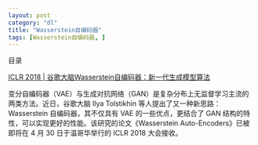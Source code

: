 ```yaml
---
layout: post
category: "dl"
title: "Wasserstein自编码器"
tags: [Wasserstein自编码器, ]
---
```


目录

<!-- TOC -->


<!-- /TOC -->


[ICLR 2018 \| 谷歌大脑Wasserstein自编码器：新一代生成模型算法](https://mp.weixin.qq.com/s?__biz=MzA3MzI4MjgzMw==&mid=2650737956&idx=3&sn=d3597e73bd7457d608488cf1087389f4&chksm=871ac95ab06d404c1952b6fd59d0ec59267e5647cd52b39d2a9e8adf070b2c4c372dd8f0e219&scene=0&pass_ticket=52szIHU2nDe0%2FHpNVg6A0uKH8OcCUpRBXt0cv3flp56HR4%2FKKYQVtbTX3H73ePQ7#rd)

变分自编码器（VAE）与生成对抗网络（GAN）是复杂分布上无监督学习主流的两类方法。近日，谷歌大脑 Ilya Tolstikhin 等人提出了又一种新思路：Wasserstein 自编码器，其不仅具有 VAE 的一些优点，更结合了 GAN 结构的特性，可以实现更好的性能。该研究的论文《Wasserstein Auto-Encoders》已被即将在 4 月 30 日于温哥华举行的 ICLR 2018 大会接收。